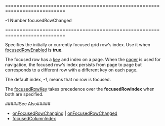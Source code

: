 ===========================================================================
<!--default-->-1<!--/default-->
<!--type-->Number<!--/type-->
<!--firedEvents-->focusedRowChanged<!--/firedEvents-->
===========================================================================

<!--shortDescription-->
Specifies the initially or currently focused grid row's index. Use it when [focusedRowEnabled]({basewidgetpath}/Configuration/#focusedRowEnabled) is **true**.
<!--/shortDescription-->

<!--fullDescription-->
The focused row has a [key]({basewidgetpath}/Configuration/#focusedRowKey) and index on a page. When the [pager]({basewidgetpath}/Configuration/pager/) is used for navigation, the focused row's index persists from page to page but corresponds to a different row with a different key on each page.

The default index, *-1*, means that no row is focused.

The [focusedRowKey]({basewidgetpath}/Configuration/#focusedRowKey) takes precedence over the **focusedRowIndex** when both are specified.  

#####See Also#####
- [onFocusedRowChanging]({basewidgetpath}/Configuration/#onFocusedRowChanging) | [onFocusedRowChanged]({basewidgetpath}/Configuration/#onFocusedRowChanged)
- [focusedColumnIndex]({basewidgetpath}/Configuration/#focusedColumnIndex)
<!--/fullDescription-->